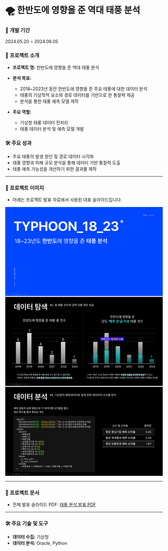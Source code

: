 # 🌪️ 한반도에 영향을 준 역대 태풍 분석

### 📅 개발 기간
2024.05.20 ~ 2024.06.05  

### 🌟 프로젝트 소개
- **프로젝트 명:** 한반도에 영향을 준 역대 태풍 분석

- **분석 목표:**  
  - 2018~2023년 동안 한반도에 영향을 준 주요 태풍에 대한 데이터 분석  
  - 태풍의 기상학적 요소와 경로 데이터를 기반으로 한 통찰력 제공  
  - 분석을 통한 태풍 예측 모델 제작

- **주요 역할:**  
  - 기상청 태풍 데이터 전처리  
  - 태풍 데이터 분석 및 예측 모델 개발

### 🛠 주요 성과
- 주요 태풍의 발생 원인 및 경로 데이터 시각화  
- 태풍 영향과 피해 규모 분석을 통해 데이터 기반 통찰력 도출  
- 태풍 예측 가능성을 개선하기 위한 결과물 제작  

---

### 🌟 프로젝트 이미지
- 아래는 프로젝트 발표 자료에서 사용된 대표 슬라이드입니다.

<img src="./태풍.png" alt="태풍 분석 슬라이드" width="600">
<img src="./태풍분석1.png" alt="태풍 분석 슬라이드" width="600">
<img src="./태풍분석2.png" alt="태풍 분석 슬라이드" width="600">

---

### 🔗 프로젝트 문서
- 전체 발표 슬라이드 PDF: [태풍 분석 발표 PDF](./태풍_분석.pdf)

---

### 🛠 주요 기술 및 도구
- **데이터 수집:** 기상청  
- **데이터 분석:** Oracle, Python  
